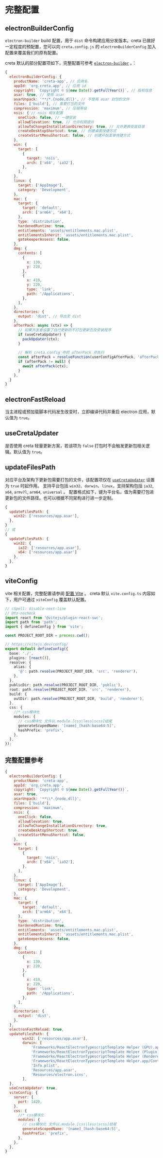 # 完整配置

## electronBuilderConfig

`electron-builder` build 配置，用于 `dist` 命令构建应用分发版本。creta 已做好一定程度的预配置，您可以向 `creta.config.js` 的 `electronBuilderConfig` 加入配置来覆盖我们的原有配置。

 creta 默认的部分配置项如下，完整配置可参考 [`electron-builder`](https://github.com/electron-userland/electron-builder) 。：

```js
{
  electronBuilderConfig: {
    productName: 'creta-app', // 应用名
    appId: 'org.creta.app', // 应用 id
    copyright: `Copyright © ${new Date().getFullYear()}`, // 版权信息
    asar: true, // 使用 asar
    asarUnpack: '**/*.{node,dll}', // 不使用 asar 封包的文件
    files: ['build'], // 需要打包的文件
    compression: 'maximum', // 压缩等级
    nsis: { // nsis 相关配置
      oneClick: false, // 一键安装
      allowElevation: true, // 允许权限提升
      allowToChangeInstallationDirectory: true, // 允许更换安装目录
      createDesktopShortcut: true, // 创建桌面快捷方式
      createStartMenuShortcut: false, // 创建开始菜单快捷方式
    },
    win: {
      target: [
        {
          target: 'nsis',
          arch: ['x64', 'ia32'],
        },
      ],
    },
    linux: {
      target: ['AppImage'],
      category: 'Development',
    },
    mac: {
      target: {
        target: 'default',
        arch: ['arm64', 'x64'],
      },
      type: 'distribution',
      hardenedRuntime: true,
      entitlements: 'assets/entitlements.mac.plist',
      entitlementsInherit: 'assets/entitlements.mac.plist',
      gatekeeperAssess: false,
    },
    dmg: {
      contents: [
        {
          x: 130,
          y: 220,
        },
        {
          x: 410,
          y: 220,
          type: 'link',
          path: '/Applications',
        },
      ],
    },
    directories: {
      output: 'dist', // 导出至 dist
    },
    afterPack: async (ctx) => {
      // 如果开发者设置了自行更新则不打包更新包及安装程序
      if (useCretaUpdater) {
        packUpdater(ctx);
      }
      
      // 解析 creta.config 中的 afterPack 并执行
      const afterPack = resolveFunction(userConfigAfterPack, 'afterPack');
      if (afterPack != null) {
        await afterPack(ctx);
      }
    },
  }
}
```

## electronFastReload

当主进程或预加载脚本代码发生改变时，立即编译代码并重启 electron 应用，默认值为 `true`。

## useCretaUpdater

是否使用 creta 轻量更新方案，若该项为 `false` 打包时不会触发更新包相关逻辑。默认值为 `true`。

## updateFilesPath

对应平台及架构下更新包需要打包的文件，该配置项仅在 [`useCretaUpdater`](/configs/all-configs.html#usecretaupdater) 设置为 `true` 时起作用。
支持平台包括 `win32`、`darwin`、`linux`，支持架构包括 `ia32`, `x64`, `armv7l`, `arm64`, `universal` 。
配置格式如下，键为平台名，值为需要打包进更新包的文件路径。也可以根据不同架构进行进一步定制。
```js
{
  updateFilesPath: {
    win32: ['resources/app.asar'],
  },
}
// 或
{
  updateFilesPath: {
    win32: {
      ia32: ['resources/app.asar'],
      x64: ['resources/app.asar']
    },
  },
}
```

## viteConfig

vite 相关配置，完整配置请参阅 [配置 Vite](https://cn.vitejs.dev/config/) 。
creta 默认 `vite.config.ts` 内容如下，用户可通过 `viteConfig` 覆盖默认配置。

```ts
// cSpell: disable-next-line
// @ts-nocheck
import react from '@vitejs/plugin-react-swc';
import path from 'path';
import { defineConfig } from 'vite';

const PROJECT_ROOT_DIR = process.cwd();

// https://vitejs.dev/config/
export default defineConfig({
  base: './',
  plugins: [react()],
  resolve: {
    alias: {
      '@': path.resolve(PROJECT_ROOT_DIR, 'src', 'renderer'),
    },
  },
  publicDir: path.resolve(PROJECT_ROOT_DIR, 'public'),
  root: path.resolve(PROJECT_ROOT_DIR, 'src', 'renderer'),
  build: {
    outDir: path.resolve(PROJECT_ROOT_DIR, 'build', 'renderer'),
  },
  css: {
    //* css模块化
    modules: {
      // css模块化 文件以.module.[css|less|scss]结尾
      generateScopedName: '[name]_[hash:base64:5]',
      hashPrefix: 'prefix',
    },
  },
});
```

## 完整配置参考

```js
{
  electronBuilderConfig: {
    productName: 'creta-app',
    appId: 'org.creta.app',
    copyright: `Copyright © ${new Date().getFullYear()}`,
    asar: true,
    asarUnpack: '**\\*.{node,dll}',
    files: ['build'],
    compression: 'maximum',
    nsis: {
      oneClick: false,
      allowElevation: true,
      allowToChangeInstallationDirectory: true,
      createDesktopShortcut: true,
      createStartMenuShortcut: false,
    },
    win: {
      target: [
        {
          target: 'nsis',
          arch: ['x64', 'ia32'],
        },
      ],
    },
    linux: {
      target: ['AppImage'],
      category: 'Development',
    },
    mac: {
      target: {
        target: 'default',
        arch: ['arm64', 'x64'],
      },
      type: 'distribution',
      hardenedRuntime: true,
      entitlements: 'assets/entitlements.mac.plist',
      entitlementsInherit: 'assets/entitlements.mac.plist',
      gatekeeperAssess: false,
    },
    dmg: {
      contents: [
        {
          x: 130,
          y: 220,
        },
        {
          x: 410,
          y: 220,
          type: 'link',
          path: '/Applications',
        },
      ],
    },
    directories: {
      output: 'dist',
    },
  },
  electronFastReload: true,
  updateFilesPath: {
		win32: ['resources/app.asar'],
		darwin: [
			'Frameworks/ReactElectronTypescriptTemplate Helper (GPU).app/Contents/info.plist',
			'Frameworks/ReactElectronTypescriptTemplate Helper (Plugin).app/Contents/Info.plist',
			'Frameworks/ReactElectronTypescriptTemplate Helper (Renderer).app/Contents/Info.plist',
			'Frameworks/ReactElectronTypescriptTemplate Helper.app/Contents/Info.plist',
			'Info.plist',
			'Resources/app.asar',
			'Resources/electron.icns',
		],
  },
  useCretaUpdater: true,
  viteConfig: {
    server: {
      port: 1420,
    },
    css: {
      //* css模块化
      modules: {
        // css模块化 文件以.module.[css|less|scss]结尾
        generateScopedName: '[name]_[hash:base64:5]',
        hashPrefix: 'prefix',
      },
    },
  },
}
```
